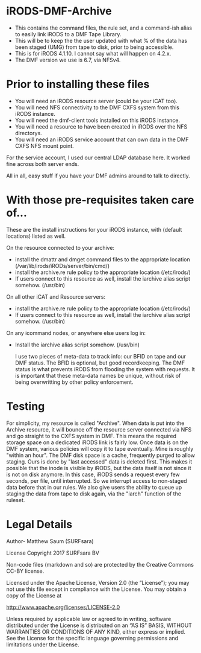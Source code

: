 # iRODS-DMF-Archive
 - This contains the command files, the rule set, and a command-ish alias to easily link iRODS to a DMF Tape Library.		 
 - This will be to keep the the user updated with what % of the data has been staged (UMG) from tape to disk, prior to being accessible.
 - This is for iRODS 4.1.10. I cannot say what will happen on 4.2.x.		
 - The DMF version we use is 6.7, via NFSv4. 		
 		
 		
 # Prior to installing these files		
 - You will need an iRODS resource server (could be your iCAT too).		
 - You will need NFS connectivity to the DMF CXFS system from this iRODS instance.		
 - You will need the dmf-client tools installed on this iRODS instance.		
 - You will need a resource to have been created in iRODS over the NFS directorys.		
 - You will need an iRODS service account that can own data in the DMF CXFS NFS mount point. 		
 		
 For the service account, I used our central LDAP database here. It worked fine across both server ends.		
 		
 All in all, easy stuff if you have your DMF admins around to talk to directly.		
 		
 # With those pre-requisites taken care of...		
 These are the install instructions for your iRODS instance, with (default locations) listed as well.		
 		
 On the resource connected to your archive:		
 - install the dmattr and dmget command files to the appropriate location (/var/lib/irods/iRODs/server/bin/cmd/)		
 - install the archive.re rule policy to the appropriate location (/etc/irods/)		
 - If users connect to this resource as well, install the iarchive alias script somehow. (/usr/bin)		
  		
 On all other iCAT and Resource servers:		
 - install the archive.re rule policy to the appropriate location (/etc/irods/)		
 - If users connect to this resource as well, install the iarchive alias script somehow. (/usr/bin)		
  		
 On any icommand nodes, or anywhere else users log in:		
 - Install the iarchive alias script somehow. (/usr/bin)		
   		
   I use two pieces of meta-data to track info:  our BFID on tape and our DMF status. The BFID is optional, but good recordkeeping. The DMF status is what prevents iRODS from flooding the system with requests. It is important that these meta-data names be unique, without risk of being overwritting by other policy enforcement.		
  		
 # Testing		
 For simplicity, my resource is called "Archive". When data is put into the Archive resource, it will bounce off the resource server connected via NFS and go straight to the CXFS system in DMF. This means the required storage space on a dedicated iRODS link is fairly low. Once data is on the DMF system, various policies will copy it to tape eventually. Mine is roughly "within an hour". The DMF disk space is a cache, frequently purged to allow staging. Ours is done by "last accessed" data is deleted first. This makes it possible that the inode is visible by iRODS, but the data itself is not since it is not on disk anymore. In this case, iRODS sends a request every few seconds, per file, until interrupted. So we interrupt access to non-staged data before that in our rules. We also give users the ability to queue up staging the data from tape to disk again, via the "iarch" function of the ruleset.		
 		
 # Legal Details		
 Author- Matthew Saum (SURFsara)		
 		
 License Copyright 2017 SURFsara BV		
 
 Non-code files (markdown and so) are protected by the Creative Commons CC-BY license.
 		
 Licensed under the Apache License, Version 2.0 (the “License”); you may not use this file except in compliance with the License. You may obtain a copy of the License at		
 		
 http://www.apache.org/licenses/LICENSE-2.0		
 		
 Unless required by applicable law or agreed to in writing, software distributed under the License is distributed on an “AS IS” BASIS, WITHOUT WARRANTIES OR CONDITIONS OF ANY KIND, either express or implied. See the License for the specific language governing permissions and limitations under the License.
